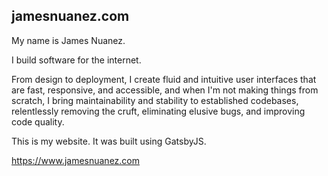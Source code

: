 ## jamesnuanez.com

My name is James Nuanez.

I build software for the internet.

From design to deployment, I create fluid and intuitive user interfaces that
are fast, responsive, and accessible, and when I'm not making things from
scratch, I bring maintainability and stability to established codebases,
relentlessly removing the cruft, eliminating elusive bugs, and improving code
quality.

This is my website. It was built using GatsbyJS.

https://www.jamesnuanez.com
